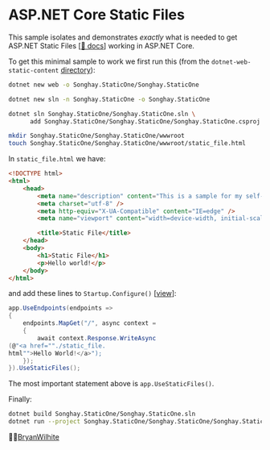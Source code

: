 # ASP.NET Core Static Files

This sample isolates and demonstrates _exactly_ what is needed to get ASP.NET Static Files [[📖 docs](https://docs.microsoft.com/en-us/aspnet/core/fundamentals/static-files?view=aspnetcore-5.0)] working in ASP.NET Core.

To get this minimal sample to work we first run this (from the `dotnet-web-static-content` [directory](../dotnet-web-static-content)):

```bash
dotnet new web -o Songhay.StaticOne/Songhay.StaticOne

dotnet new sln -n Songhay.StaticOne -o Songhay.StaticOne

dotnet sln Songhay.StaticOne/Songhay.StaticOne.sln \
      add Songhay.StaticOne/Songhay.StaticOne/Songhay.StaticOne.csproj

mkdir Songhay.StaticOne/Songhay.StaticOne/wwwroot
touch Songhay.StaticOne/Songhay.StaticOne/wwwroot/static_file.html
```

In `static_file.html` we have:

```html
<!DOCTYPE html>
<html>
    <head>
        <meta name="description" content="This is a sample for my self-education." />
        <meta charset="utf-8" />
        <meta http-equiv="X-UA-Compatible" content="IE=edge" />
        <meta name="viewport" content="width=device-width, initial-scale=1" />

        <title>Static File</title>
    </head>
    <body>
        <h1>Static File</h1>
        <p>Hello world!</p>
    </body>
</html>
```

and add these lines to `Startup.Configure()` [[view](./Songhay.StaticOne/Songhay.StaticOne/Startup.cs)]:

```csharp
app.UseEndpoints(endpoints =>
{
    endpoints.MapGet("/", async context =
    {
        await context.Response.WriteAsync
(@"<a href=""./static_file.
html"">Hello World!</a>");
    });
}).UseStaticFiles();
```

The most important statement above is `app.UseStaticFiles()`.

Finally:

```bash
dotnet build Songhay.StaticOne/Songhay.StaticOne.sln
dotnet run --project Songhay.StaticOne/Songhay.StaticOne/Songhay.StaticOne.csproj
```

🐙🐱[BryanWilhite](https://github.com/BryanWilhite)
